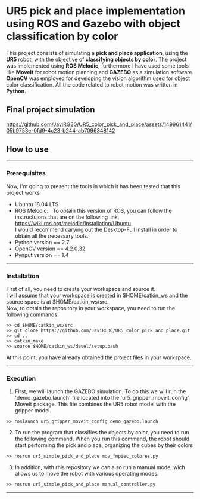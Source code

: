 # UR5 pick and place implementation using ROS and Gazebo with object classification by color
This project consists of simulating a **pick and place application**, using the **UR5** robot, with the objective of **classifying objects by color**. 
The project was implemented using **ROS Melodic**, furthermore I have used some tools like **MoveIt** for robot motion planning and **GAZEBO** as a simulation software. **OpenCV** was employed for developing the vision algorithm used for object color classification. All the code related to robot motion was written in **Python**.

## Final project simulation
https://github.com/JaviRG30/UR5_color_pick_and_place/assets/149961441/05b9753e-0fd9-4c23-b244-ab7096348142

## How to use
---
### Prerequisites
Now, I'm going to present the tools in which it has been tested that this project works
- Ubuntu 18.04 LTS
- ROS Melodic: &nbsp;&nbsp;To obtain this version of ROS, you can follow the instructuions that are on the following link, https://wiki.ros.org/melodic/Installation/Ubuntu  
        I would recommend carying out the Desktop-Full install in order to obtain all the necessary tools.
- Python version == 2.7
- OpenCV version == 4.2.0.32
- Pynput version == 1.4
---
### Installation
First of all, you need to create your workspace and source it.  
I will assume that your workspace is created in $HOME/catkin_ws and the source space is at $HOME/catkin_ws/src.  
Now, to obtain the repository in your workspace, you need to run the following commands:
```
>> cd $HOME/catkin_ws/src
>> git clone https://github.com/JaviRG30/UR5_color_pick_and_place.git
>> cd ..
>> catkin_make
>> source $HOME/catkin_ws/devel/setup.bash
```
At this point, you have already obtained the project files in your workspace.

---
### Execution
1) First, we will launch the GAZEBO simulation. To do this we will run the 'demo_gazebo.launch' file located into the 'ur5_gripper_moveit_config' MoveIt package. This file combines the UR5 robot model with the gripper model.
```
>> roslaunch ur5_gripper_moveit_config demo_gazebo.launch 
```

2) To run the program that classifies the objects by color, you need to run the following command. When you run this command, the robot should start performing the pick and place, organizing the cubes by their colors
```
>> rosrun ur5_simple_pick_and_place mov_fmpiec_colores.py 
```

3) In addition, with rhis repository we can also run a manual mode, wich allows us to move the robot with various operating modes.
```
>> rosrun ur5_simple_pick_and_place manual_controller.py
```

---
